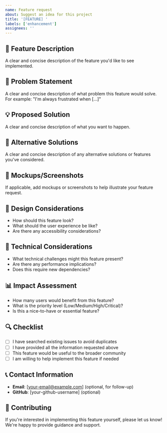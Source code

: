 ```yaml
---
name: Feature request
about: Suggest an idea for this project
title: '[FEATURE] '
labels: ['enhancement']
assignees: ''
---
```


## 🚀 Feature Description

A clear and concise description of the feature you'd like to see implemented.

## 🎯 Problem Statement

A clear and concise description of what problem this feature would solve. For example: "I'm always frustrated when [...]"

## 💡 Proposed Solution

A clear and concise description of what you want to happen.

## 🔄 Alternative Solutions

A clear and concise description of any alternative solutions or features you've considered.

## 📸 Mockups/Screenshots

If applicable, add mockups or screenshots to help illustrate your feature request.

## 🎨 Design Considerations

- How should this feature look?
- What should the user experience be like?
- Are there any accessibility considerations?

## 🔧 Technical Considerations

- What technical challenges might this feature present?
- Are there any performance implications?
- Does this require new dependencies?

## 📊 Impact Assessment

- How many users would benefit from this feature?
- What is the priority level (Low/Medium/High/Critical)?
- Is this a nice-to-have or essential feature?

## 🔍 Checklist

- [ ] I have searched existing issues to avoid duplicates
- [ ] I have provided all the information requested above
- [ ] This feature would be useful to the broader community
- [ ] I am willing to help implement this feature if needed

## 📞 Contact Information

- **Email**: [your-email@example.com] (optional, for follow-up)
- **GitHub**: [your-github-username] (optional)

## 💪 Contributing

If you're interested in implementing this feature yourself, please let us know! We're happy to provide guidance and support. 